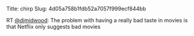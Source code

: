 Title: chirp
Slug: 4d05a758b1fdb52a7057f999ecf844bb

RT <a href="http://twitter.com/djmidwood">@djmidwood</a>: The problem with having a really bad taste in movies is that Netflix only suggests bad movies
